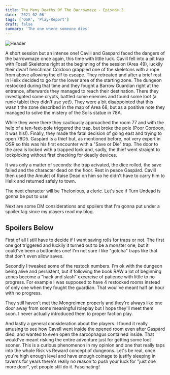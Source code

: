 ```yaml
---
title: The Many Deaths Of The Barrowmaze - Episode 2
date: '2021-02-06'
tags: ['OSR', 'Play-Report']
draft: false
summary: 'The one where someone dies'
---
```


![Header](https://i.imgur.com/aRisWjg.jpg)

A short session but an intense one! Cavill and Gaspard faced the dangers of the barrowmaze once again, this time with little luck. Cavill fell into a pit trap with Fossil Skeletons right at the beginning of the session (Area 49), luckily their dwarf henchman Cordoon grappled one of the skeletons with a rope from above allowing the elf to escape. They retreated and after a brief rest in Helix decided to go for the lower area of the starting zone. The dungeon restocked during that time and they fought a Barrow Guardian right at the entrance, afterwards they managed to reach their destination. There they investigated some crypts, battled some enemies and found some loot (a runic tablet they didn't use yet!). They were a bit disappointed that this wasn't the zone described in the map of Area 68, but as a positive note they managed to solve the mistery of the Solis statue in 78A.

While they were there they cautiously approached the room 77 and with the help of a ten-feet-pole triggered the trap, but broke the pole (Poor Cordoon, it was his!). Finally, they made the fatal decision of going east and trying to open 78D5. Gaspàrd is a thief but, as mentioned before, not very expert in OSR so this was his first encounter with a "Save or Die" trap. The door to the area is locked with a trapped lock and, sadly, the thief went straight to lockpicking without first checking for deadly devices.

It was only a matter of seconds: the trap acivated, the dice rolled, the save failed and the character dead on the floor. Rest in peace Gaspàrd. Cavill then used the Amulet of Raise Dead on him so he didn't have to carry him to Helix and returned safely to town.

The next character will be Thelonious, a cleric. Let's see if Turn Undead is gonna be put to use!

Next are some DM considerations and spoilers that I'm gonna put under a spoiler tag since my players read my blog.

## Spoilers Below

First of all I still have to decide if I want saving rolls for traps or not. The first one got triggered and luckily it turned out to be a monster one, but it could've been a bottomles one! I'm not sure I like "gotcha" traps like that that don't even allow saves.

Secondly I tweaked some of the restock numbers. I'm ok with the dungeon being alive and persistent, but if following the book RAW a lot of beginning zones become a "hack and slash" excercise of patience with little to no progress. For example I was supposed to have 4 restocked rooms instead of only one when they fought the guardian. That woul've meant half an hour with no progress.

They still haven't met the Mongrelmen properly and they're always like one door away from some meaningful roleplay but I hope they'll meet them soon. I never actually introduced them to proper faction play.

And lastly a general consideration about the players. I found it really amusing to see how Cavell went inside the opened room even after Gaspàrd died, and wanted to even open the sarcophagus contained inside. That would've meant risking the entire adventure just for getting some loot sooner. This is a curious phenomenon in my opinion and one that really taps into the whole Risk vs Reward concept of dungeons. Let's be real, once you're high enough level and have enough coinage to justify sleeping in taverns for years there's really no reason to push your luck for "just one more door", yet people still do it. Fascinating!
